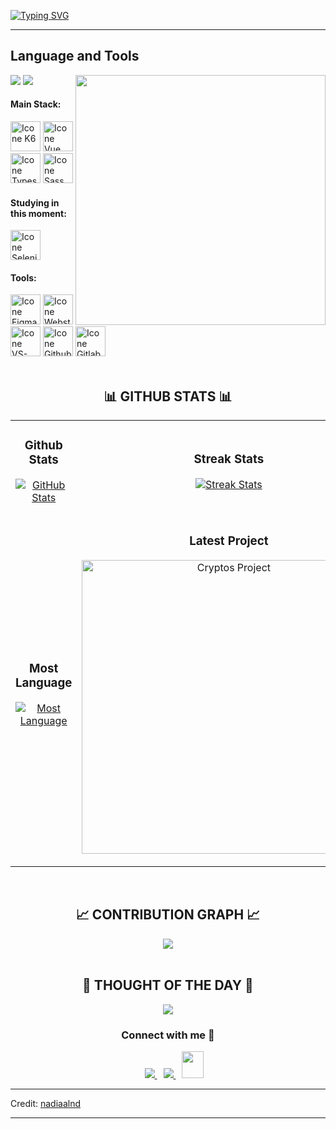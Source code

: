 [![Typing SVG](https://readme-typing-svg.herokuapp.com?color=FF3670&size=35&center=true&vCenter=true&width=1000&lines=Welcome+to+my+Github+profile!;My+name+is+Nadila;I'm+UI/UX+Designer;Quality+Assurance)](https://git.io/typing-svg)

<hr>

<!--Languages and Tools Section-->
## Language and Tools

<picture> <img align="right" src="https://mir-s3-cdn-cf.behance.net/project_modules/disp/601014116770475.6068beff4640a.gif" width = 400px></picture>
 <p align="left">
  <img src="https://img.shields.io/badge/Focus-Frontend%20Development-dodgerblue" />
  <img src="https://img.shields.io/badge/Languages-English & Indonesia-dodgerblue" />
</p>

#### Main Stack:
[<img height="48px" width="48px" alt="Icone K6" src="https://cdn.jsdelivr.net/gh/devicons/devicon@latest/icons/k6/k6-original.svg"/>](https://k6.io/)
[<img height="48px" width="48px" alt="Icone Vue Js" src="https://skillicons.dev/icons?i=vue"/>](https://vuejs.org/)
[<img height="48px" width="48px" alt="Icone Typescript" src="https://skillicons.dev/icons?i=ts"/>](https://www.typescriptlang.org/)
[<img height="48px" width="48px" alt="Icone Sass" src="https://skillicons.dev/icons?i=sass"/>](https://sass-lang.com/)


#### Studying in this moment:
[<img height="48px" width="48px" alt="Icone Selenium" src="https://skillicons.dev/icons?i=selenium"/>](https://www.selenium.dev/)

#### Tools:
[<img height="48px" width="48px" alt="Icone Figma" src="https://skillicons.dev/icons?i=figma"/>](https://www.figma.com/)
[<img height="48px" width="48px" alt="Icone Webstorm" src="https://skillicons.dev/icons?i=webstorm"/>](https://www.jetbrains.com/webstorm)
[<img height="48px" width="48px" alt="Icone VS-Code" src="https://skillicons.dev/icons?i=vscode"/>](https://code.visualstudio.com/)
[<img height="48px" width="48px" alt="Icone Github" src="https://skillicons.dev/icons?i=github"/>](https://github.com/)
[<img height="48px" width="48px" alt="Icone Gitlab" src="https://skillicons.dev/icons?i=gitlab"/>](https://gitlab.com/)
<br>
<br />


<!--Github stats Table--> 
<h2 align="center">📊 GITHUB STATS 📊</h2>
<div align="center">
    <table width="100%">
      <tr>
        <td width="50%">
          <h3 align="center"><strong>Github Stats</strong></h3>
          <p align="center">
            <a href="https://github.com/nadiaalnd">
              <img align="center" src="https://github-readme-stats.vercel.app/api?username=nadiaalnd&count_private=true&show_icons=true&theme=radical" alt="GitHub Stats" />
            </a>
          </p>
        </td>
        <td width="50%">
          <h3 align="center"><strong>Streak Stats</strong></h3>
          <p align="center">
            <a href="https://github.com/nadiaalnd">
              <img align="center" src="https://streak-stats.demolab.com?user=nadiaalnd&theme=radical" alt="Streak Stats" />
            </a>
          </p>
        </td>
      </tr>
      <tr>
        <td width="50%">
          <h3 align="center"><strong>Most Language</strong></h3>
          <p align="center">
            <a href="https://github.com/nadiaalnd">
              <img align="center" src="https://github-readme-stats.vercel.app/api/top-langs/?username=nadiaalnd&theme=radical&hide_border=false&include_all_commits=false&count_private=false&layout=compact" alt="Most Language" />
            </a>
          </p>
        </td>
        <td width="50%">
          <h3 align="center"><strong>Latest Project</strong></h3>
          <p align="center">
            <a href="https://github.com/nadiaalnd/WAJ">
              <img align="center" width="470" src="https://github-readme-stats.vercel.app/api/pin/?username=nadiaalnd&repo=WAJ&theme=radical&show_owner=true" alt="Cryptos Project" />
            </a>
          </p>
        </td>
      </tr>
    </table>
</div>
<br />

<!--Contribution Graph-->
<h2 align="center">📈 CONTRIBUTION GRAPH 📈</h2>
<div align="center">
    <img src="https://github-readme-activity-graph.vercel.app/graph?username=nadiaalnd&theme=radical&bg_color=141321&color=D83B7D&line=88C9C7&point=ffeb95&area=true&hide_border=false" border-radius="15">
</div>
<br />

<!--STARTS_HERE_QUOTE_CARD-->
<h2 align="center">🌟 THOUGHT OF THE DAY 🌟</h2>
<p align="center">
    <img src="https://readme-daily-quotes.vercel.app/api?author=Linus%20Torvalds&quote=Talk%20is%20cheap.%20Show%20me%20the%20code&colors.&theme=radical&bg_color=141321&author_color=ffeb95">
</p>
<!--ENDS_HERE_QUOTE_CARD-->


<!--Contact Section-->
<h3 align="center" >Connect with me 🤝</h3>

<p align="center">
    <div align="center"  class="icons-social" style="margin-left: 10px;">
        <a target="_blank" href="https://www.linkedin.com/in/nadila-aulya/">
            <img src="https://img.icons8.com/doodle/40/000000/linkedin--v2.png" style="margin-left: 10px;" >
        </a>
        <a style="margin-left: 10px;" target="_blank" href="https://github.com/nadiaalnd/">
            <img src="https://img.icons8.com/doodle/40/000000/github--v1.png">
        </a>
        <a style="margin-left: 10px;" target="_blank" href="mailto:“nadilaaulya.sm@gmail.com”">
            <img src="https://img.icons8.com/doodle/2x/gmail-new.png" style=" width:35px; height:43px;">
        </a>
    </div>
</p>

-----

Credit: [nadiaalnd](https://github.com/nadiaalnd)

---

